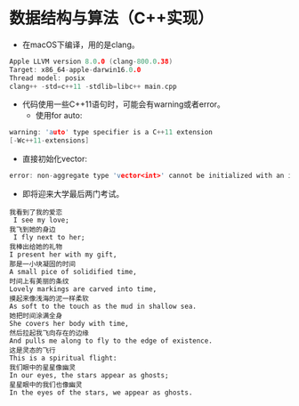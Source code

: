 # 数据结构与算法（C++实现）


- 在macOS下编译，用的是clang。
```c++
Apple LLVM version 8.0.0 (clang-800.0.38)    
Target: x86_64-apple-darwin16.0.0
Thread model: posix  
clang++ -std=c++11 -stdlib=libc++ main.cpp
```



- 代码使用一些C++11语句时，可能会有warning或者error。
    -  使用for auto:
```c++
warning: 'auto' type specifier is a C++11 extension
[-Wc++11-extensions]
```
    
- 直接初始化vector:
```c++
error: non-aggregate type 'vector<int>' cannot be initialized with an initializer list
```



- 即将迎来大学最后两门考试。
```
我看到了我的爱恋
 I see my love;
我飞到她的身边
 I fly next to her;
我棒出给她的礼物
I present her with my gift,
那是一小块凝固的时间
A small pice of solidified time,
时间上有美丽的条纹
Lovely markings are carved into time,
摸起来像浅海的泥一样柔软
As soft to the touch as the mud in shallow sea.
她把时间涂满全身
She covers her body with time,
然后拉起我飞向存在的边缘
And pulls me along to fly to the edge of existence.
这是灵态的飞行
This is a spiritual flight:
我们眼中的星星像幽灵
In our eyes, the stars appear as ghosts;
星星眼中的我们也像幽灵
In the eyes of the stars, we appear as ghosts.
```

